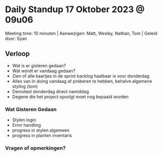 # Daily Standup 17 Oktober 2023 @ 09u06

Meeting time: 10 minuten | 
Aanwezigen: Matt, Wesley, Nathan, Tom | 
Geleid door: Syan

## Verloop
* Wat is er gisteren gedaan?
* Wat wordt er vandaag gedaan?
* Zien of alle kaartjes in de sprint backlog haalbaar is voor donderdag
* Alles van in doing vandaag af proberen te hebben, behalve algemene styling (tom)
* Demotest donderdag direct namiddag
* Degene die het project opvolgt moet nog bepaald worden

### Wat Gisteren Gedaan
* Stylen login
* Error handling
* progress in stylen algemeen
* progress in planten inventaris

### Vragen of opmerkingen? 
